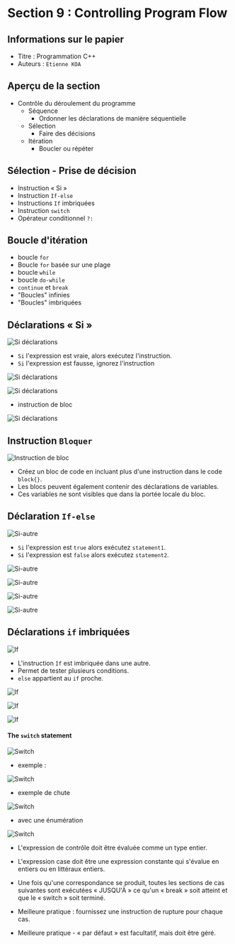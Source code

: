 Section 9 : Controlling Program Flow
===


## Informations sur le papier
- Titre : Programmation C++
- Auteurs : `Etienne KOA`


## Aperçu de la section
+ Contrôle du déroulement du programme
   - Séquence
     - Ordonner les déclarations de manière séquentielle
   - Sélection
     - Faire des décisions
   - Itération
     - Boucler ou répéter

## Sélection - Prise de décision

+ Instruction « Si »
+ Instruction `If-else`
+ Instructions `If` imbriquées
+ Instruction `switch`
+ Opérateur conditionnel `?:`

## Boucle d'itération

+ boucle `for`
+ Boucle `for` basée sur une plage
+ boucle `while`
+ boucle `do-while`
+ `continue` et `break`
+ "Boucles" infinies
+ "Boucles" imbriquées

## Déclarations « Si »

![Si déclarations](../images/image54.jpg)

+ `Si` l'expression est vraie, alors exécutez l'instruction.
+ `Si` l'expression est fausse, ignorez l'instruction

![Si déclarations](../images/image55.jpg)

![Si déclarations](../images/image56.jpg)

+ instruction de bloc

![Si déclarations](../images/image57.jpg)

## Instruction `Bloquer`

![Instruction de bloc](../images/image58.jpg)


+ Créez un bloc de code en incluant plus d'une instruction dans le code `block{}`.
+ Les blocs peuvent également contenir des déclarations de variables.
+ Ces variables ne sont visibles que dans la portée locale du bloc.



## Déclaration `If-else`

![Si-autre](../images/image59.jpg)

+ `Si` l'expression est `true` alors exécutez `statement1`.
+ `Si` l'expression est `false` alors exécutez `statement2`.

![Si-autre](../images/image60.jpg)

![Si-autre](../images/image61.jpg)

![Si-autre](../images/image62.jpg)

![Si-autre](../images/image63.jpg)

## Déclarations `if` imbriquées

![If](../images/image64.jpg)


+ L'instruction `If` est imbriquée dans une autre.
+ Permet de tester plusieurs conditions.
+ `else` appartient au `if` proche.

![If](../images/image64a.jpg)

![If](../images/image65.jpg)

![If](../images/image66.jpg)

#### The `switch` statement

![Switch](../images/image67.jpg)

+ exemple : 

![Switch](../images/image68.jpg)

+ exemple de chute

![Switch](../images/image69.jpg)

+ avec une énumération

![Switch](../images/image70.jpg)

+ L'expression de contrôle doit être évaluée comme un type entier.
+ L'expression case doit être une expression constante qui s'évalue en entiers ou en littéraux entiers.
+ Une fois qu'une correspondance se produit, toutes les sections de cas suivantes sont exécutées « JUSQU'À » ce qu'un « break » soit atteint et que le « switch » soit terminé.

+ Meilleure pratique : fournissez une instruction de rupture pour chaque cas.
+ Meilleure pratique - « par défaut » est facultatif, mais doit être géré.




